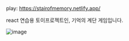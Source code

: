 
play: https://stairofmemory.netlify.app/


react 연습용 토이프로젝트인, 기억의 계단 게임입니다.


![image](https://github.com/Chwangsky/game/assets/25474943/b3c2fb2a-2c96-4dc5-8921-9e75e942fa99)

